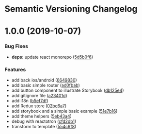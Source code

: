 # Semantic Versioning Changelog

# 1.0.0 (2019-10-07)


### Bug Fixes

* **deps:** update react monorepo ([5d5b0f6](https://github.com/derniercri/react-native-template-derniercri/commit/5d5b0f6))


### Features

* add back ios/android ([6649830](https://github.com/derniercri/react-native-template-derniercri/commit/6649830))
* add basic simple router ([ad0fbab](https://github.com/derniercri/react-native-template-derniercri/commit/ad0fbab))
* add button component to illustrate Storybook ([db125e4](https://github.com/derniercri/react-native-template-derniercri/commit/db125e4))
* add gitignore file ([a23401d](https://github.com/derniercri/react-native-template-derniercri/commit/a23401d))
* add i18n ([b5ef7df](https://github.com/derniercri/react-native-template-derniercri/commit/b5ef7df))
* add Redux store ([02bc6a7](https://github.com/derniercri/react-native-template-derniercri/commit/02bc6a7))
* add storybook and a simple basic example ([51e7b16](https://github.com/derniercri/react-native-template-derniercri/commit/51e7b16))
* add theme helpers ([5eb43a4](https://github.com/derniercri/react-native-template-derniercri/commit/5eb43a4))
* debug with reactotron ([cfd2db1](https://github.com/derniercri/react-native-template-derniercri/commit/cfd2db1))
* transform to template ([554c9f8](https://github.com/derniercri/react-native-template-derniercri/commit/554c9f8))
